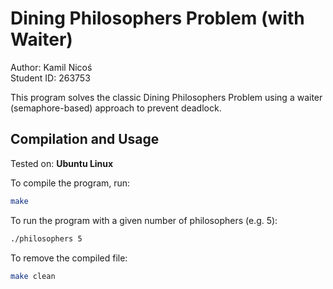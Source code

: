 # Dining Philosophers Problem (with Waiter)

Author: Kamil Nicoś  
Student ID: 263753

This program solves the classic Dining Philosophers Problem using a waiter (semaphore-based) approach to prevent deadlock.

## Compilation and Usage

Tested on: **Ubuntu Linux**

To compile the program, run:

```bash
make
```

To run the program with a given number of philosophers (e.g. 5):

```bash
./philosophers 5
```

To remove the compiled file:

```bash
make clean
```
